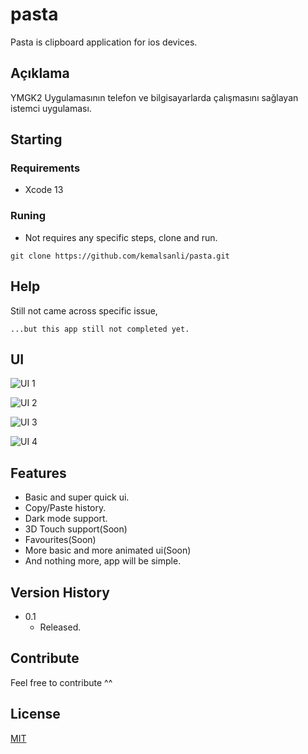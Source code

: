 # pasta
Pasta is clipboard application for ios devices.

## Açıklama

YMGK2 Uygulamasının telefon ve bilgisayarlarda çalışmasını sağlayan istemci uygulaması.

## Starting

### Requirements

* Xcode 13

### Runing

* Not requires any specific steps, clone and run. 

```
git clone https://github.com/kemalsanli/pasta.git
```


## Help

Still not came across specific issue, 
```
...but this app still not completed yet.
```

## UI

![UI 1](https://github.com/kemalsanli/pasta/blob/main/Screenshots/Poster/1.png?raw=true)

![UI 2](https://github.com/kemalsanli/pasta/blob/main/Screenshots/Poster/2.png?raw=true)

![UI 3](https://github.com/kemalsanli/pasta/blob/main/Screenshots/Poster/3.png?raw=true)

![UI 4](https://github.com/kemalsanli/pasta/blob/main/Screenshots/Poster/4.png?raw=true)


## Features

* Basic and super quick ui.
* Copy/Paste history.
* Dark mode support.
* 3D Touch support(Soon)
* Favourites(Soon)
* More basic and more animated ui(Soon)
* And nothing more, app will be simple.


## Version History

* 0.1
    * Released.

## Contribute
Feel free to contribute ^^

## License
[MIT](https://github.com/kemalsanli/pasta/blob/main/LICENSE)
